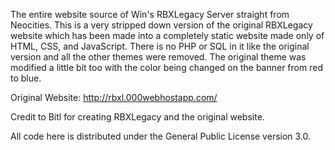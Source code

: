 The entire website source of Win's RBXLegacy Server straight from Neocities. This is a very stripped down version of the original RBXLegacy website which has 
been made into a completely static website made only of HTML, CSS, and JavaScript. There is no PHP or SQL in it like the original version and all the other themes
were removed. The original theme was modified a little bit too with the color being changed on the banner from red to blue.

Original Website: http://rbxl.000webhostapp.com/

Credit to Bitl for creating RBXLegacy and the original website.

All code here is distributed under the General Public License version 3.0.